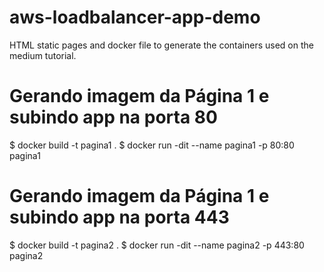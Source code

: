 # aws-loadbalancer-app-demo
HTML static pages and docker file to generate the containers used on the medium tutorial.

# Gerando imagem da Página 1 e subindo app na porta 80
$ docker build -t pagina1 .
$ docker run -dit --name pagina1 -p 80:80 pagina1

# Gerando imagem da Página 1 e subindo app na porta 443
$ docker build -t pagina2 .
$ docker run -dit --name pagina2 -p 443:80 pagina2


